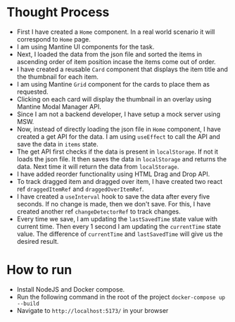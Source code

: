 # Thought Process

- First I have created a `Home` component. In a real world scenario it will correspond to `Home` page.
- I am using Mantine UI components for the task.
- Next, I loaded the data from the json file and sorted the items in ascending order of item position incase the items come out of order.
- I have created a reusable `Card` component that displays the item title and the thumbnail for each item.
- I am using Mantine `Grid` component for the cards to place them as requested.
- Clicking on each card will display the thumbnail in an overlay using Mantine Modal Manager API.
- Since I am not a backend developer, I have setup a mock server using MSW.
- Now, instead of directly loading the json file in `Home` component, I have created a get API for the data. I am using `useEffect` to call the API and save the data in `items` state.
- The get API first checks if the data is present in `localStorage`. If not it loads the json file. It then saves the data in `localStorage` and returns the data. Next time it will return the data from `localStorage`.
- I have added reorder functionality using HTML Drag and Drop API.
- To track dragged item and dragged over item, I have created two react ref `draggedItemRef` and `draggedOverItemRef`.
- I have created a `useInterval` hook to save the data after every five seconds. If no change is made, then we don't save. For this, I have created another ref `changeDetectorRef` to track changes.
- Every time we save, I am updating the `lastSavedTime` state value with current time. Then every 1 second I am updating the `currentTime` state value. The difference of `currentTime` and `lastSavedTime` will give us the desired result.

# How to run

- Install NodeJS and Docker compose.
- Run the following command in the root of the project `docker-compose up --build`
- Navigate to `http://localhost:5173/` in your browser

